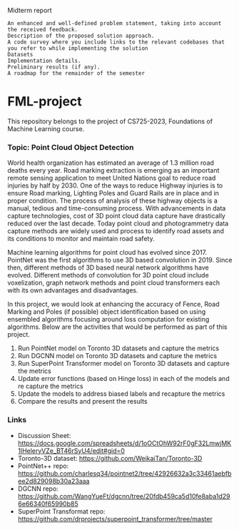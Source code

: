 Midterm report

    An enhanced and well-defined problem statement, taking into account the received feedback.
    Description of the proposed solution approach.
    A code survey where you include links to the relevant codebases that you refer to while implementing the solution
    Datasets
    Implementation details.
    Preliminary results (if any).
    A roadmap for the remainder of the semester

# FML-project

This repository belongs to the project of CS725-2023, Foundations of Machine Learning course. 

### Topic: Point Cloud Object Detection

World health organization has estimated an average of 1.3 million road deaths every year. Road marking extraction is emerging as an important remote sensing application to meet United Nations goal to reduce road injuries by half by 2030. One of the ways to reduce Highway injuries is to ensure Road marking, Lighting Poles and Guard Rails are in place and in proper condition. The process of analysis of these highway objects is a manual, tedious and time-consuming process. With advancements in data capture technologies, cost of 3D point cloud data capture have drastically reduced over the last decade. Today point cloud and photogrammetry data capture methods are widely used and process to identify road assets and its conditions to monitor and maintain road safety. 

Machine learning algorithms for point cloud has evolved since 2017. PointNet was the first algorithms to use 3D based convolution in 2019. Since then, different methods of 3D based neural network algorithms have evolved. Different methods of convolution for 3D point cloud include voxelization, graph network methods and point cloud transformers each with its own advantages and disadvantages. 

In this project, we would look at enhancing the accuracy of Fence, Road Marking and Poles (if possible) object identification based on using ensembled algorithms focusing around loss computation for existing algorithms. Below are the activities that would be performed as part of this project.

1. Run PointNet model on Toronto 3D datasets and capture the metrics
2. Run DGCNN model on Toronto 3D datasets and capture the metrics
3. Run SuperPoint Transformer model on Toronto 3D datasets and capture the metrics
4. Update error functions (based on Hinge loss) in each of the models and re capture the metrics
5. Update the models to address biased labels and recapture the metrics
6. Compare the results and present the results


### Links
- Discussion Sheet: https://docs.google.com/spreadsheets/d/1oOCtOhW92rF0gF32LmwjMK1lHeleryVZe_BT46rSyU4/edit#gid=0
- Toronto-3D dataset: https://github.com/WeikaiTan/Toronto-3D
- PointNet++ repo: https://github.com/charlesq34/pointnet2/tree/42926632a3c33461aebfbee2d829098b30a23aaa
- DGCNN repo: https://github.com/WangYueFt/dgcnn/tree/20fdb459ca5d10fe8aba1d296e66340f65990b85
- SuperPoint Transformat repo: https://github.com/drprojects/superpoint_transformer/tree/master
